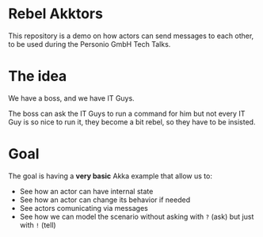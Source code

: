 # Rebel Akktors

This repository is a demo on how actors can send messages to each other, to be used during the Personio GmbH Tech Talks.

# The idea

We have a boss, and we have IT Guys.

The boss can ask the IT Guys to run a command for him but not every IT Guy is so nice to run it, they become a bit rebel, so they have to be insisted.

# Goal

The goal is having a **very basic** Akka example that allow us to:

- See how an actor can have internal state
- See how an actor can change its behavior if needed
- See actors comunicating via messages
- See how we can model the scenario without asking with `?` (ask) but just with `!` (tell)

